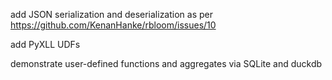 add JSON serialization and deserialization as per https://github.com/KenanHanke/rbloom/issues/10

add PyXLL UDFs

demonstrate user-defined functions and aggregates via SQLite and duckdb

